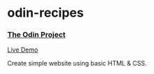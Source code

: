# odin-recipes

### [The Odin Project](https://www.theodinproject.com/)

[Live Demo](https://pcho101.github.io/top-odin-recipes/)

Create simple website using basic HTML & CSS.
